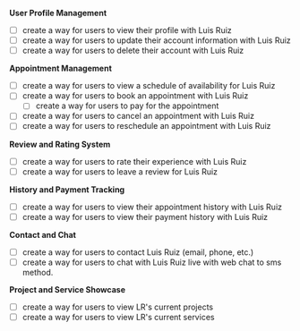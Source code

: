 **User Profile Management**
- [ ] create a way for users to view their profile with Luis Ruiz
- [ ] create a way for users to update their account information with Luis Ruiz
- [ ] create a way for users to delete their account with Luis Ruiz

**Appointment Management**
- [ ] create a way for users to view a schedule of availability for Luis Ruiz
- [ ] create a way for users to book an appointment with Luis Ruiz
	- [ ] create a way for users to pay for the appointment
- [ ] create a way for users to cancel an appointment with Luis Ruiz
- [ ] create a way for users to reschedule an appointment with Luis Ruiz

**Review and Rating System**
- [ ] create a way for users to rate their experience with Luis Ruiz
- [ ] create a way for users to leave a review for Luis Ruiz

**History and Payment Tracking**
- [ ] create a way for users to view their appointment history with Luis Ruiz
- [ ] create a way for users to view their payment history with Luis Ruiz

**Contact and Chat**
- [ ] create a way for users to contact Luis Ruiz (email, phone, etc.)
- [ ] create a way for users to chat with Luis Ruiz live with web chat to sms method.

**Project and Service Showcase**
- [ ] create a way for users to view LR's current projects
- [ ] create a way for users to view LR's current services